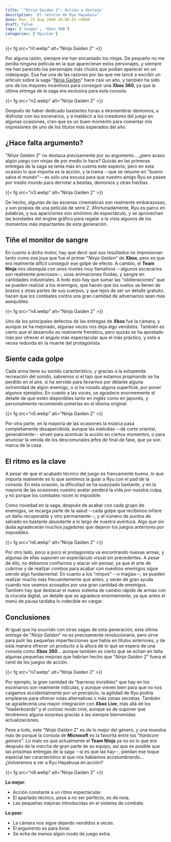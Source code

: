 ```yaml
---
title: '"Ninja Gaiden 2": Acción a destajo'
description: 'El retorno de Ryu Hayabusa'
date: Mon, 25 Aug 2008 10:08:55 +0000
draft: false
tags: ['Juegos', 'Xbox 360']
categories: ['Opinión']
---
```


{{< fg src="n1.webp" alt="Ninja Gaiden 2" >}}

Por alguna razón, siempre me han encantado los ninjas. De pequeño no me perdía ninguna película en la que aparecieran estos personajes, y siempre me han parecido los personajes más chulos que podían aparecer en un videojuego. Esa fue una de las razones por las que me lancé a escribir un artículo sobre la saga "[Ninja Gaiden](/ninja-gaiden-la-leyenda-de-ryu-hayabusa/)" hace casi un año, y también ha sido uno de los mayores incentivos para conseguir una **Xbox 360**, ya que la última entrega de la saga era exclusiva para esta consola.

{{< fg src="n2.webp" alt="Ninja Gaiden 2" >}}

Después de haber dedicado bastantes horas a desmembrar demonios, a disfrutar con los escenarios, y a maldecir a los creadores del juego en algunas ocasiones, creo que es un buen momento para comentar mis impresiones de uno de los títulos más esperados del año.

## ¿Hace falta argumento?

"_Ninja Gaiden 2_" no destaca precisamente por su argumento... ¿pero acaso algún juego con ninjas de por medio lo hace? Quizás en las primeras entregas de la saga se tenía más en cuenta este aspecto, pero en esta ocasión lo que importa es la acción, y la trama --que se resume en "bueno salva el mundo"-- es sólo una excusa para que nuestro amigo Ryu se pasee por medio mundo para derrotar a bestias, demonios y otras hierbas.

{{< fg src="n3.webp" alt="Ninja Gaiden 2" >}}

De hecho, algunas de las escenas cinemáticas son realmente embarazosas, y son propias de una película de serie Z. Afortunadamente, Ryu es parco en palabras, y sus apariciones son sinónimo de espectáculo, y se aprovechan las bondades del engine gráfico para regalar a la vista algunos de los momentos más impactantes de esta generación.

## Tiñe el monitor de sangre

En cuanto a dicho motor, hay que decir que sus resultados no impresionan tanto como esa joya que fue el primer "_Ninja Gaiden_" de **Xbox**, pero es que era realmente difícil conseguir ese golpe de efecto. A cambio, el **Team Ninja** nos obsequia con unos niveles muy llamativos --algunos escenarios son realmente preciosos--, unas animaciones fluidas, y sangre en cantidades industriales. A todo esto hay que sumar las "obliteraciones" que se pueden realizar a los enemigos, que hacen que los suelos se llenen de brazos y otras partes de sus cuerpos, y que lejos de ser un detalle gratuito, hacen que los combates contra una gran cantidad de adversarios sean más asequibles.

{{< fg src="n4.webp" alt="Ninja Gaiden 2" >}}

Uno de los principales defectos de las entregas de **Xbox** fue la cámara, y aunque se ha mejorado, algunas veces nos deja algo vendidos. También es cierto que el desarrollo es realmente frenético, pero quizás se ha apostado más por ofrecer el ángulo más espectacular que el más práctico, y esto a veces redunda en la muerte del protagonista.

## Siente cada golpe

Cada arma tiene su sonido característico, y gracias a la estupenda recreación del sonido, sabremos si el tajo que estamos propinando se ha perdido en el aire, si ha servido para llevarnos por delante alguna extremidad de algún enemigo, o si ha rozado alguna superficie, por poner algunos ejemplos. En cuanto a las voces, se agradece enormemente el detalle de que estén disponibles tanto en inglés como en japonés, y personalmente recomiendo ponerlas en el idioma original.

{{< fg src="n5.webp" alt="Ninja Gaiden 2" >}}

Por otra parte, en la mayoría de las ocasiones la música pasa completamente desapercibida, aunque las melodías --de corte oriental, generalmente-- sirven para acentuar la acción en ciertos momentos, o para anunciar la venida de los descomunales jefes de final de fase, que ya son marca de la casa.

## El ritmo es la clave

A pesar de que el acabado técnico del juego es francamente bueno, lo que importa realmente es lo que sentimos la guiar a Ryu con el pad de la consola. En esta ocasión, la dificultad se ha suavizado bastante, y en la mayoría de las ocasiones nuestro avatar perderá la vida por nuestra culpa, y no porque los combates rocen lo imposible.

Como novedad en la saga, después de acabar con cada grupo de enemigos, se recarga parte de la salud --cada golpe que recibimos infiere un daño recuperable y otro permamente--, y el número de puntos de salvado es bastante abundante a lo largo de nuestra aventura. Algo que sin duda agradecerán muchos jugadores que dejaron los juegos anteriores por imposibles.

{{< fg src="n6.webp" alt="Ninja Gaiden 2" >}}

Por otro lado, poco a poco el protagonista va encontrando nuevas armas, y algunas de ellas suponen un espectáculo visual sin precedentes. A pesar de ello, no debemos confiarnos y atacar sin pensar, ya que el arte de cubrirse y de realizar combos para acabar con nuestros enemigos sigue siendo algo fundamental. En cuanto a los "ninpos" --o magias--, se pueden realizar mucho más frecuentemente que antes, y serán de gran ayuda cuando nos veamos acosados por una gran cantidad de enemigos. También hay que destacar el nuevo sistema de cambio rápido de armas con la cruceta digital, un detalle que se agradece enormemente, ya que antes el menú de pausa tardaba lo indecible en cargar.

## Conclusiones

Al igual que ha ocurrido con otras sagas de esta generación, esta última entrega de "_Ninja Gaiden_" no es precisamente revolucionaria, pero sirve para pulir las pequeñas imperfecciones que había en títulos anteriores, y de esta manera ofrecer un producto a la altura de lo que se espera de una consola como **Xbox 360**... aunque también es cierto que se echan en falta algunas pequeñas mejoras que habrían hecho que "_Ninja Gaiden 2_" fuera el cenit de los juegos de acción.

{{< fg src="n7.webp" alt="Ninja Gaiden 2" >}}

Por ejemplo, la gran cantidad de "barreras invisibles" que hay en los escenarios son realmente ridículas, y aunque vienen bien para que no nos caigamos accidentalmente por un precipicio, la agilidad de Ryu podría emplearse para ofrecer rutas alternativas o más zonas secretas. También se agradecería una mayor integración con **Xbox Live**, más allá de los "leaderboards" y el curioso modo cine, aunque es de suponer que tendremos alguna sorpresa gracias a las siempre bienvenidas actualizaciones.

Pese a todo, este "_Ninja Gaiden 2_" es de lo mejor del género, y una muestra más de porqué la consola de **Microsoft** es la favorita entre los "_hardcore gamers_". Lo malo es que actualmente el **Team Ninja** ya no es lo que era después de la marcha de gran parte de su equipo, así que es posible que las próximas entregas de la saga --si es que las hay--, pierdan ese toque especial tan característico al que nos habíamos acostumbrando... ¿Volveremos a ver a Ryu Hayabusa en acción?

{{< fg src="n8.webp" alt="Ninja Gaiden 2" >}}


**Lo mejor**:

*   Acción constante a un ritmo espectacular.
*   El apartado técnico, pese a no ser perfecto, es de nota.
*   Las pequeñas mejoras introducidas en el sistema de combate.

**Lo peor**:

*   La cámara nos sigue dejando vendidos a veces.
*   El argumento es para llorar.
*   Se echa de menos algún modo de juego extra.